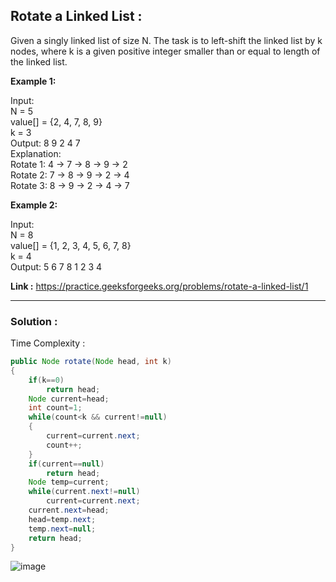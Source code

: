<h2> Rotate a Linked List :</h2>

Given a singly linked list of size N. The task is to left-shift the linked list by k nodes, where k is a given positive integer smaller than or equal to length of the linked list.

**Example 1:**

Input: <br/>
N = 5 <br/>
value[] = {2, 4, 7, 8, 9}<br/>
k = 3<br/>
Output: 8 9 2 4 7<br/>
Explanation:<br/>
Rotate 1: 4 -> 7 -> 8 -> 9 -> 2<br/>
Rotate 2: 7 -> 8 -> 9 -> 2 -> 4<br/>
Rotate 3: 8 -> 9 -> 2 -> 4 -> 7<br/>

**Example 2:**

Input: <br/>
N = 8<br/>
value[] = {1, 2, 3, 4, 5, 6, 7, 8}<br/>
k = 4<br/>
Output: 5 6 7 8 1 2 3 4

**Link :** https://practice.geeksforgeeks.org/problems/rotate-a-linked-list/1

---------------------------------------------------------------------------------------------------------------------------------------------------------

<h3> Solution : </h3>

Time Complexity :

```java
public Node rotate(Node head, int k) 
{
    if(k==0)
        return head;
    Node current=head;
    int count=1;
    while(count<k && current!=null)
    {
        current=current.next;
        count++;
    }
    if(current==null)
        return head;
    Node temp=current;
    while(current.next!=null)
        current=current.next;
    current.next=head;
    head=temp.next;
    temp.next=null;
    return head;
}
```

![image](https://user-images.githubusercontent.com/23376002/156916542-15a50d42-2a66-42b3-94f6-b93c802e8698.png)



